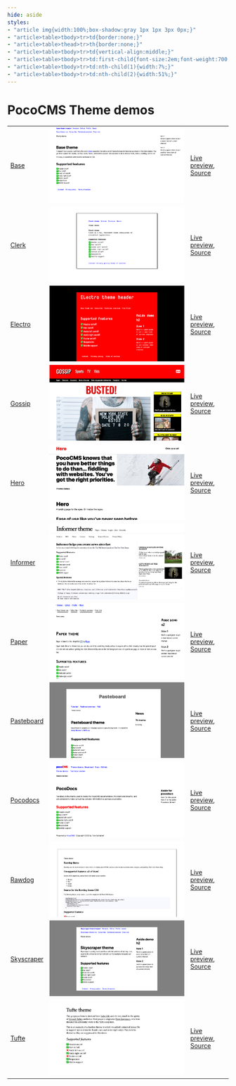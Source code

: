 ```yaml
---
hide: aside
styles:
- "article img{width:100%;box-shadow:gray 1px 1px 3px 0px;}"
- "article>table>tbody>tr>td{border:none;}"
- "article>table>thead>tr>th{border:none;}"
- "article>table>tbody>tr>td{vertical-align:middle;}"
- "article>table>tbody>tr>td:first-child{font-size:2em;font-weight:700;}"
- "article>table>tbody>tr>td:nth-child(1){width:7%;}"
- "article>table>tbody>tr>td:nth-child(2){width:51%;}"
---
```

# PocoCMS Theme demos

|                                       |                            |  |
|:------------------------------------- | -------------------------- |--
| [Base](demos/base.html)               | [![Base preview](demos/base.png)](demos/base.html)  | [Live preview](demos/base.html), [Source](https://github.com/pococms/poco/tree/main/.poco/themes/base) |
| [Clerk](demos/clerk.html)             | [![Clerk preview](demos/clerk.png)](demos/clerk.html)  | [Live preview](demos/clerk.html), [Source](https://github.com/pococms/poco/tree/main/.poco/themes/clerk) |
| [Electro](demos/electro.html)               | [![electro preview](demos/electro.png)](demos/electro.html)  | [Live preview](demos/electro.html), [Source](https://github.com/pococms/poco/tree/main/.poco/themes/electro)
| [Gossip](demos/gossip.html)               | [![gossip preview](demos/gossip.png)](demos/gossip.html)  | [Live preview](demos/gossip.html), [Source](https://github.com/pococms/poco/tree/main/.poco/themes/gossip)
| [Hero](demos/hero.html)               | [![hero preview](demos/hero.png)](demos/hero.html)  | [Live preview](demos/hero.html), [Source](https://github.com/pococms/poco/tree/main/.poco/themes/hero)
| [Informer](demos/informer.html)               | [![informer preview](demos/informer.png)](demos/informer.html)  | [Live preview](demos/informer.html), [Source](https://github.com/pococms/poco/tree/main/.poco/themes/informer)
| [Paper](demos/paper.html)               | [![paper preview](demos/paper.png)](demos/paper.html)  | [Live preview](demos/paper.html), [Source](https://github.com/pococms/poco/tree/main/.poco/themes/paper)
| [Pasteboard](demos/pasteboard.html)               | [![pasteboard preview](demos/pasteboard.png)](demos/pasteboard.html)  | [Live preview](demos/pasteboard.html), [Source](https://github.com/pococms/poco/tree/main/.poco/themes/pasteboard)
| [Pocodocs](demos/pocodocs.html)               | [![pocodocs preview](demos/pocodocs.png)](demos/pocodocs.html)  | [Live preview](demos/pocodocs.html), [Source](https://github.com/pococms/poco/tree/main/.poco/themes/pocodocs)
| [Rawdog](demos/rawdog.html)               | [![rawdog preview](demos/rawdog.png)](demos/rawdog.html)  | [Live preview](demos/rawdog.html), [Source](https://github.com/pococms/poco/tree/main/.poco/themes/rawdog)
| [Skyscraper](demos/skyscraper.html)               | [![skyscraper preview](demos/skyscraper.png)](demos/skyscraper.html)  | [Live preview](demos/skyscraper.html), [Source](https://github.com/pococms/poco/tree/main/.poco/themes/skyscraper)
| [Tufte](demos/tufte.html)               | [![tufte preview](demos/tufte.png)](demos/tufte.html)  | [Live preview](demos/tufte.html), [Source](https://github.com/pococms/poco/tree/main/.poco/themes/tufte)

